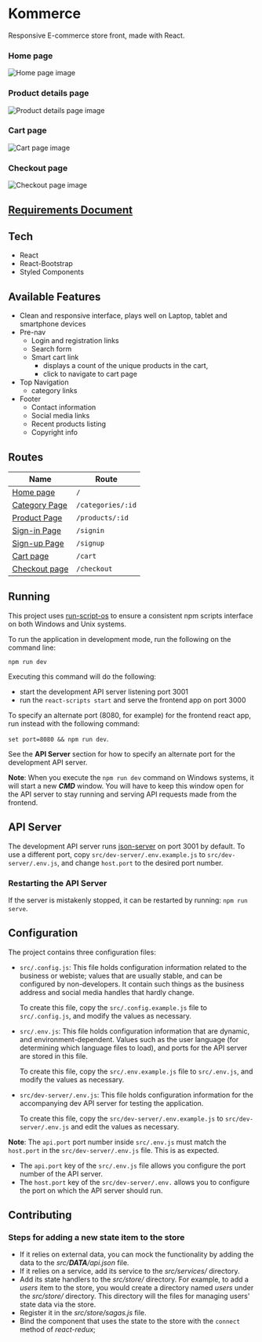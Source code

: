 # Kommerce

Responsive E-commerce store front, made with React.

### Home page
![Home page image](https://imgur.com/sicPgIC.png)

### Product details page
![Product details page image](https://imgur.com/mRiLzLK.png)

### Cart page
![Cart page image](https://imgur.com/NR88aHi.png)

### Checkout page
![Checkout page image](https://imgur.com/gz1oj2N.png)

## [Requirements Document](./requirements.md)

## Tech
- React
- React-Bootstrap
- Styled Components

## Available Features
- Clean and responsive interface, plays well on Laptop, tablet and smartphone devices
- Pre-nav
    - Login and registration links
    - Search form
    - Smart cart link
        - displays a count of the unique products in the cart,
        - click to navigate to cart page
- Top Navigation
    - category links
- Footer
    - Contact information
    - Social media links
    - Recent products listing
    - Copyright info

## Routes
| **Name**                                        |  **Route**        |
|-------------------------------------------------|-------------------|
| [Home page](./src/pages/Home/index.js)          | `/`               |
| [Category Page](./src/pages/Category/index.js)  | `/categories/:id` |
| [Product Page](./src/pages/Product/index.js)    | `/products/:id`   |
| [Sign-in Page](./src/pages/Login/index.js)      | `/signin`         |
| [Sign-up Page](./src/pages/Register/index.js)   | `/signup`         |
| [Cart page](./src/pages/Cart/index.js)          | `/cart`           |
| [Checkout page](./src/pages/Checkout/index.js)  | `/checkout`       |

## Running
This project uses [run-script-os](https://www.npmjs.com/package/run-script-os)
to ensure a consistent npm scripts interface on both Windows and Unix systems.

To run the application in development mode, run the following on the command line:

`npm run dev`

Executing this command will do the following:

- start the development API server listening port 3001
- run the `react-scripts start` and serve the frontend app on port 3000

To specify an alternate port (8080, for example) for the frontend react app,
run instead with the following command:

`set port=8080 && npm run dev`.

 See the **API Server** section for how to specify an alternate port for the development API server.

 **Note**: When you execute the `npm run dev` command on Windows systems, it will start a new ***CMD*** window.
 You will have to keep this window open for the API server to stay running and serving API requests made from the frontend.

## API Server
The development API server runs [json-server](https://www.npmjs.com/package/json-server) on port 3001 by default.
To use a different port, copy `src/dev-server/.env.example.js` to `src/dev-server/.env.js`, and change `host.port` to the desired port number.

### Restarting the API Server
If the server is mistakenly stopped, it can be restarted by running: `npm run serve`.


## Configuration
The project contains three configuration files:

- `src/.config.js`: This file holds configuration information related to the business or webiste;
  values that are usually stable, and can be configured by non-developers.
  It contain such things as the business address and social media handles that hardly change.

  To create this file, copy the `src/.config.example.js` file to `src/.config.js`, and modify the values as necessary.
- `src/.env.js`: This file holds configuration information that are dynamic, and environment-dependent.
  Values such as the user language (for determining which language files to load),
  and ports for the API server are stored in this file.

  To create this file, copy the `src/.env.example.js` file to `src/.env.js`, and modify the values as necessary.
- `src/dev-server/.env.js`: This file holds configuration information for the accompanying dev API server  for testing the application.

  To create this file, copy the `src/dev-server/.env.example.js` to `src/dev-server/.env.js` and edit the values as necessary.

**Note**: The `api.port` port number inside `src/.env.js` must match the `host.port` in the `src/dev-server/.env.js` file.
This is as expected.

- The `api.port` key of the `src/.env.js` file allows you configure the port number of the API server.
- The `host.port` key of the `src/dev-server/.env.` allows you to configure the port on which the API server should run.

## Contributing
### Steps for adding a new state item to the store

- If it relies on external data, you can mock the functionality by adding the data to the *src/__DATA__/api.json* file.
- If it relies on a service, add its service to the *src/services/* directory.
- Add its state handlers to the *src/store/* directory.
  For example, to add a *users* item to the store,
  you would create a directory named *users* under the *src/store/* directory.
  This directory will the files for managing users' state data via the store.
- Register it in the *src/store/sagas.js* file.
- Bind the component that uses the state to the store with the `connect` method
  of *react-redux*;
